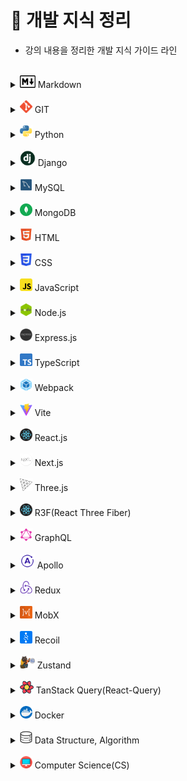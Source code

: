# 📝 개발 지식 정리

- 강의 내용을 정리한 개발 지식 가이드 라인

<br>

[//]: # "마크다운"

<details>
<summary><img src="assets/logo/markdown.png" width="25" height="20"/> Markdown</summary>
<div markdown="1">

- [Markdown](src/Markdown/Markdown.md)

</div>
</details>

<br>

[//]: # "GIT"

<details>
<summary><img src="assets/logo/git.png" width="20" height="20"/> GIT</summary>
<div markdown="1">

- [Git](src/Git/Git.md)
- [GitHub](src/Git/GitHub.md)
- [Branch](src/Git/Branch.md)
- [GitHub Flow](src/Git/GitHub_Flow.md)
- [GitHub action](src/Git/GitHub_action.md)

</div>
</details>

<br>

[//]: # "파이썬"

<details>
<summary><img src="assets/logo/python.png" width="20" height="20"/> Python</summary>
<div markdown="1">

- [기초](src/Python/Python_Basics.md)
- [리스트](src/Python/Python_List.md)
- [String Formatting](src/Python/Python_String_Formatting.md)
- [형 변환](src/Python/Python_Typecasting.md)
- [제어문](src/Python/Python_Control_Statement.md)
- [문자열](src/Python/Python_String.md)
- [함수](src/Python/Python_Function.md)
- [딕셔너리](src/Python/Python_Dictionary.md)
- [모듈, 패키지, 라이브러리](src/Python/Python_Module.md)
- [에러, 예외처리](src/Python/Python_Error.md)
- [스택, 큐](src/Python/Python_Stack_Queue.md)
- [파일 입출력](src/Python/Python_File.md)
- [튜플, 세트](src/Python/Python_Tuple_Set.md)
- [메서드](src/Python/Python_Method.md)
- [힙](src/Python/Python_Heap.md)
- [사용자 정의 함수](src/Python/Python_User_Function.md)
- [이차원 리스트](src/Python/Python_matrix.md)
- [클래스](src/Python/Python_Class.md)
- [데코레이터](src/Python/Python_Decorator.md)
- [응용 및 심화](src/Python/Python_Deepen.md)
- [가상환경](src/Python/Python_Virtual_environments.md)
- [API](src/Python/Python_API.md)

</div>
</details>

<br>

[//]: # "django"

<details>
<summary><img src="assets/logo/django.png" width="25" height="25"/> Django</summary>
<div markdown="1">

- [Django 소개](src/Django/Django_intro.md)
- [Setting (가상환경 생성~앱 생성)](src/Django/Django_Setting.md)
- [Django 디자인 패턴](src/Django/Django_Design_pattern.md)
- [Template](src/Django/Django_Template.md)
- [URLs](src/Django/Django_URLs.md)
- [Model](src/Django/Django_Model.md)
- [ORM](src/Django/Django_ORM.md)
- [View의 ORM](src/Django/Django_View_with_ORM.md)
- [Form](src/Django/Django_Form.md)
- [HTTP requests (GET/POST)](src/Django/Django_HTTP_requests_GET_POST.md)
- [Authentication](src/Django/Django_Authentication.md)
- [Static Files](src/Django/Django_Static_files.md)
- [N:1 관계 (Comment & Article)](src/Django/Django_Many_to_one_relationships_article_comment.md)
- [N:1 관계 (Comment & Article & User)](src/Django/Django_Many_to_one_relationships_article_comment_user.md)
- [M:N 관계 (Like 기능)](src/Django/Django_Many_to_many_relationships_like.md)
- [M:N 관계 (Follow 기능)](src/Django/Django_Many_to_many_relationships_follow.md)
- [Ajax를 이용한 비동기 요청](src/Django/Django_asynchronous_with_Ajax.md)
- [Fixtures](src/Django/Django_Fixtures.md)
- [Query 향상시키기](src/Django/Django_Improve_query.md)

</div>
</details>

<br>

[//]: # "mysql"

<details>
<summary><img src="assets/logo/mysql.png" width="20" height="20"/> MySQL</summary>
<div markdown="1">

- [데이터 베이스](src/MySQL/Database.md)
- [관계형 데이터 베이스](src/MySQL/Relational_Database.md)
- [MySQL Workbench](src/MySQL/MySQL_Workbench.md)
- [SQL 기초](src/MySQL/MySQL_Basics.md)
- [단일 테이블 쿼리](src/MySQL/MySQL_Single_Table_Queries.md)
- [테이블 관리하기](src/MySQL/MySQL_Managing_Tables.md)
- [테이블 조작하기](src/MySQL/MySQL_Modifying_Data.md)
- [다중 테이블 쿼리](src/MySQL/MySQL_Multi_Table_Queries.md)

<!-- -   [중첩 쿼리]()
-   [트랜잭션, 트리거]()
-   [정규화, 데이터 모델링]() -->

</div>
</details>

<br>

[//]: # "postgresql"

[//]: # "<details>"

[//]: # '<summary><img src="./logo/postgresql.png" width="20" height="20"/> PostgreSQL</summary>'

[//]: # '<div markdown="1">'

[//]: # "</div>"

[//]: # "</details>"

[//]: # "<br>"

[//]: # "mongodb"

<details>
<summary><img src="assets/logo/mongodb.png" width="20" height="20"/> MongoDB</summary>
<div markdown="1">

- [MongoDB 소개](src/MongoDB/MongoDB_Intro.md)
- [MongoDB 사용하기](src/MongoDB/MongoDB_Using.md)

</div>
</details>

<br>

[//]: # "html"

<details>
<summary><img src="assets/logo/html.png" width="20" height="20"/> HTML</summary>
<div markdown="1">

- [웹 소개](src/HTML/Web_intro.md)
- [HTML 소개](src/HTML/HTML_intro.md)
- [Tags]()

</div>
</details>

<br>

[//]: # "css"

<details>
<summary><img src="assets/logo/css.png" width="20" height="20"/> CSS</summary>
<div markdown="1">

- [CSS 소개](src/CSS/CSS_intro.md)
- [Box Model](src/CSS/CSS_Box_model.md)
- [포지션](src/CSS/CSS_Positioning.md)
- [Float](src/CSS/CSS_Floating.md)
- [Flexbox](src/CSS/CSS_Flexbox.md)
- [Semantic](src/CSS/CSS_Semantic.md)
- [Media Query]()
- [Pseudo Class & Elements]()

</div>
</details>

<br>

[//]: # "sass"

[//]: # "<details>"

[//]: # '<summary><img src="./logo/sass.png" width="20" height="20"/> Sass</summary>'

[//]: # '<div markdown="1">'

[//]: # "</div>"

[//]: # "</details>"

[//]: # "<br>"

[//]: # "javascript"

<details>
<summary><img src="assets/logo/javascript.png" width="20" height="20"/> JavaScript</summary>
<div markdown="1">

- [자바스크립트 역사](src/JavaScript/JS_History.md)
- [DOM](src/JavaScript/JS_DOM.md)
- [기초 문법](src/JavaScript/JS_Basic_syntax.md)
- [함수](src/JavaScript/JS_Function.md)
- [객체](src/JavaScript/JS_Object.md)
- [배열](src/JavaScript/JS_Array.md)
- [이벤트 조작하기](src/JavaScript/JS_Event.md)
- [동기 & 비동기](src/JavaScript/JS_Asynchronous.md)
- [Promise](src/JavaScript/JS_Promise.md)
- [async & await](src/JavaScript/JS_async,await.md)
- [API & fetch](src/JavaScript/JS_API,fetch.md)
- [try & catch](src/JavaScript/JS_try,catch.md)
- [Closure](src/JavaScript/JS_closure.md)

</div>
</details>

<br>

[//]: # (nodejs)

<details>
<summary><img src="assets/logo/nodejs.png" width="20" height="20"/> Node.js</summary>
<div markdown="1">

- [Node.js 소개](src/Nodejs/Nodejs_intro.md)
- [Blocking & Non-blocking](src/Nodejs/Nodejs_blocking_nonblocking.md)
- [프로세스 및 스레드](src/Nodejs/Nodejs_process_thread.md)
- [Event Emitter](src/Nodejs/Nodejs_Event_Emitter.md)
- [모듈](src/Nodejs/Nodejs_module.md)
- [index.js 파일](src/Nodejs/Nodejs_indexjs.md)
- [패키지](src/Nodejs/Nodejs_package.md)
- [Node.js로 웹 서버 생성하기](src/Nodejs/Nodejs_web_server.md)

</div>
</details>

<br>

[//]: # (expressjs)

<details>
<summary><img src="assets/logo/expressjs.png" width="20" height="20"/> Express.js</summary>
<div markdown="1">

- [Express.js 소개](src/Expressjs/Expressjs_intro.md)
- [Express.js 기본 구조 코드](src/Expressjs/Expressjs_basic_structure_code.md)
- [request - req.params()](src/Expressjs/Expressjs_request.md)
- [response - res.json() vs res.send() vs res.end()](src/Expressjs/Expressjs_response.md)
- [middleware](src/Expressjs/Expressjs_middleware.md)
- [POST 요청 - express.json()](src/Expressjs/Expressjs_express_json.md)
- [MVC 패턴](src/Expressjs/Expressjs_MVC.md)
- [Router](src/Expressjs/Expressjs_Router.md)
- [RESTful API](src/Expressjs/Expressjs_RESTful_API.md)
- [파일 전송하기 - res.sendFile()](src/Expressjs/Expressjs_sendFile.md)
- [정적 파일 제공 - express.static()](src/Expressjs/Expressjs_express_static.md)
- [Template Engine, Template Layout](src/Expressjs/Expressjs_Template_Engine_Layout.md)

</div>
</details>

<br>

[//]: # "typescript"

<details>
<summary><img src="assets/logo/typescript.png" width="20" height="20"/> TypeScript</summary>
<div markdown="1">

- [타입스크립트 소개](src/TypeScript/TS_intro.md)
- [개발환경 구축](src/TypeScript/TS_Setting.md)
- [기본 특징](src/TypeScript/TS_Basic_feature.md)
- [타입 시스템](src/TypeScript/TS_Type_system.md)
- [변수](src/TypeScript/TS_Variable.md)
- [타입 추론](src/TypeScript/TS_Type_assertion.md)
- [호출 시그니쳐](src/TypeScript/TS_call_signatures.md)
- [오버로딩](src/TypeScript/TS_overloading.md)
- [다형성 - Generics](src/TypeScript/TS_Polymorphism_Generics.md)
- [클래스](src/TypeScript/TS_classes.md)
- [Interfaces](src/TypeScript/TS_Interfaces.md)
- [TypeScript 프로젝트 시작하기](src/TypeScript/TS_start_project_with_typescript.md)
- [TypeScript 프로젝트 - Lib & Declaration Files](src/TypeScript/TS_Lib_Declaration_Files.md)
- [TypeScript 프로젝트 - JSDoc](src/TypeScript/TS_JSDoc.md)
- [효율적인 개발환경 구축](src/TypeScript/TS_efficient.md)

</div>
</details>

<br>

[//]: # (webpack)

<details>
<summary><img src="assets/logo/webpack.png" width="20" height="20"/> Webpack</summary>
<div markdown="1">

- [Webpack 소개](src/Webpack/Webpack_intro.md)
- [폴더 및 파일 구조](src/Webpack/Webpack_structure.md)
- [Import 기능](src/Webpack/Webpack_import.md)
- [Webpack 설정 - config 파일](src/Webpack/Webpack_config.md)
- [Loader](src/Webpack/Webpack_Loader.md)
- [Plugin](src/Webpack/Webpack_Plugin.md)
- [Caching](src/Webpack/Webpack_Caching.md)
- [development server](src/Webpack/Webpack_development_server.md)
- [gzip 압축](src/Webpack/Webpack_gzip.md)
- [Devtool](src/Webpack/Webpack_Devtool.md)
- [Babel Loader](src/Webpack/Webpack_Babel_Loader.md)
- [Resource Asset](src/Webpack/Webpack_Resource_asset.md)
- [bundle analyzer](src/Webpack/Webpack_bundle_analyzer.md)

</div>
</details>

<br/>

[//]: # (Vite)

<details>
<summary><img src="assets/logo/vite.png" width="20" height="20"/> Vite</summary>
<div markdown="1">

- [Vite 소개](src/Vite/Vite_intro.md)
- [Vite를 이용한 React 설치](src/Vite/Vite_install_react.md)
- [Vite, Create-React-App 비교](src/Vite/Vite_create_react_app.md)

</div>
</details>

<br/>

[//]: # "reactjs"

<details>
<summary><img src="assets/logo/react.png" width="20" height="20"/> React.js</summary>
<div markdown="1">

- [리액트 소개](src/Reactjs/React_intro.md)
- [리액트 앱 만들기](src/Reactjs/Create_React_App.md)
- [JSX](src/Reactjs/React_JSX.md)
- [State](src/Reactjs/React_State.md)
- [Props](src/Reactjs/React_Props.md)
- [Suspense]()

</div>
</details>

<br>

[//]: # "nextjs"

<details>
<summary><img src="assets/logo/nextjs.png" width="20" height="20"/> Next.js</summary>
<div markdown="1">

- [Next.js 소개 및 프로젝트 생성](src/Nextjs/Nextjs_intro.md)
- [Library vs Framework](src/Nextjs/Nextjs_Library_Framework.md)
- [Routing](src/Nextjs/Nextjs_Routing.md)
- [not-found, Link, useRouter, usePathname, Rendering](src/Nextjs/Nextjs_not-found_Link_useRouter_usePathname_Rendering.md)
- [Client/Server component 비교](src/Nextjs)
- [layout, metadata](src/Nextjs/Nextjs_layout_metadata.md)
- [Dynamic Routes](src/Nextjs/Nextjs_Dynamic_Routes.md)
- [Data Fetching](src/Nextjs/Nextjs_Data_Fetching.md)
- [Loading component](src/Nextjs/Nextjs_Loading_component.md)
- [Suspense](src/Nextjs/Nextjs_Suspense.md)
- [Error Handling](src/Nextjs/Nextjs_Error_Handling.md)
- [CSS modules](src/Nextjs/Nextjs_CSS_modules.md)
- [Deployment](src/Nextjs/Nextjs_Deployment.md)
- [Revalidation]()

</div>
</details>

<br>

[//]: # "vuejs"

[//]: # "<details>"

[//]: # '<summary><img src="./logo/vuejs.png" width="20" height="20"/> Vue.js</summary>'

[//]: # '<div markdown="1">'

[//]: # "</div>"

[//]: # "</details>"

[//]: # "<br>"

[//]: # "angularjs"

[//]: # "<details>"

[//]: # '<summary><img src="./logo/angularjs.png" width="20" height="20"/> Angular.js</summary>'

[//]: # '<div markdown="1">'

[//]: # "</div>"

[//]: # "</details>"

[//]: # "<br>"

[//]: # "sveltejs"

[//]: # "<details>"

[//]: # '<summary><img src="./logo/sveltejs.png" width="20" height="20"> Svelte.js</summary>'

[//]: # '<div markdown="1">'

[//]: # "</div>"

[//]: # "</details>"

[//]: # "<br>"

[//]: # "threejs"

<details>
<summary><img src="assets/logo/threejs.png" width="20" height="20"/> Three.js</summary>
<div markdown="1">

- []()

</div>
</details>

<br>

[//]: # "r3f"

<details>
<summary><img src="assets/logo/react.png" width="20" height="20"/> R3F(React Three Fiber)</summary>
<div markdown="1">

- []()

</div>
</details>

<br>

[//]: # "Bun"

[//]: # "<details>"

[//]: # '<summary><img src="./logo/bun.png" width="20" height="20"> Bun</summary>'

[//]: # '<div markdown="1">'

[//]: # "</div>"

[//]: # "</details>"

[//]: # "<br>"

[//]: # "GraphQL"

<details>
<summary><img src="assets/logo/graphql.png" width="20" height="20"> GraphQL</summary>
<div markdown="1">

- [GraphQL 소개](src/GraphQL/GraphQL_intro.md)
- [Express GraphQL Server 생성](src/GraphQL/GraphQL_Express.md)
- [GraphiQL](src/GraphQL/GraphQL_GraphiQL.md)
- [Schema](src/GraphQL/GraphQL_schema.md)
- [모듈화 - graphql-tools](src/GraphQL/GraphQL_graphql_tools.md)
- [Resolver](src/GraphQL/GraphQL_Resolver.md)
- [필터링](src/GraphQL/GraphQL_filtering.md)
- [Mutation - CRUD](src/GraphQL/GraphQL_Mutation.md)

</div>
</details>

<br>

[//]: # (Apollo)

<details>
<summary><img src="assets/logo/apollo.png" width="24" height="24"> Apollo</summary>
<div markdown="1">

- [Apollo 소개](src/Apollo/Apollo_intro.md)
- [Apollo Server](src/Apollo/Apollo_server.md)
- [Apollo Client 구조](src/Apollo/Apollo_client.md)
- [Tailwind CSS 설정](src/Apollo/Apollo_Tailwind.md)
- [Apollo Client Cache](src/Apollo/Apollo_client_cache.md)
- [Fetch Policy](src/Apollo/Apollo_fetch_policy.md)
- [Apollo Client 소스코드](src/Apollo/Apollo_client_source_code.md)
- [데이터 조회 - useQuery](src/Apollo/Apollo_useQuery.md)
- [컴포넌트 생성](src/Apollo/Apollo_component.md)
- [데이터 생성, 삭제, 수정 - useMutation](src/Apollo/Apollo_useMutation.md)
- [리스트 정렬](src/Apollo/Apollo_sorting_list.md)

</div>
</details>

<br/>

[//]: # (Redux)

<details>
<summary><img src="assets/logo/redux.png" width="20" height="20"> Redux</summary>
<div markdown="1">

- [Redux 소개](src/Redux/Redux_intro.md)
- [Redux 카운터 앱 - without middleware](src/Redux/Redux_counter_without_middleware.md)
- [combineReducers](src/Redux/Redux_combineReducers.md)
- [Provider](src/Redux/Redux_provider.md)

</div>
</details>

<br/>

[//]: # (MobX)

<details>
<summary><img src="assets/logo/mobx.png" width="20" height="20"> MobX</summary>
<div markdown="1">

- []()

</div>
</details>

<br/>

[//]: # (Recoil)

<details>
<summary><img src="assets/logo/recoil.png" width="20" height="20"> Recoil</summary>
<div markdown="1">

- []()

</div>
</details>

<br/>

[//]: # (Zustand)

<details>
<summary><img src="assets/logo/zustand.png" width="24" height="20"> Zustand</summary>
<div markdown="1">

- []()

</div>
</details>

<br/>

[//]: # (TanStack Query&#40;React Query&#41;)

<details>
<summary><img src="assets/logo/react_query.png" width="22" height="20"> TanStack Query(React-Query)</summary>
<div markdown="1">

- []()

</div>
</details>

<br>

[//]: # "docker"

<details>
<summary><img src="assets/logo/docker.png" width="20" height="20"/> Docker</summary>
<div markdown="1">

- [Docker 소개](src/Docker/Docker_intro.md)
- [Docker 설치](src/Docker/Docker_install.md)
- [Docker 사용 흐름](src/Docker/Docker_simple_flow.md)
- [이미지로 컨테이너 생성](src/Docker/Docker_Creating_container.md)
- [도커 이미지 생성하는 순서](src/Docker/Docker_Process_creating_image.md)
- [도커 파일 만들기](src/Docker/Docker_Dockfile.md)
- [도커 파일로 도커 이미지 만들기](src/Docker/Docker_image.md)
- [리액트를 위한 도커 파일 작성](src/Docker/Docker_Dockerfile_for_react.md)

</div>
</details>

<br/>

[//]: # "kubernetes"

[//]: # "<details>"

[//]: # '<summary><img src="./logo/kubernetes.png" width="20" height="20"/> Kubernetes</summary>'

[//]: # '<div markdown="1">'

[//]: # "</div>"

[//]: # "</details>"

[//]: # "<br>"

[//]: # "data structure, algorithm"

<details>
<summary><img src="assets/logo/algorithm.png" width="20" height="20"/> Data Structure, Algorithm</summary>
<div markdown="1">

- [데이터 입출력]()
- [시간복잡도, 빅오 표기법](src/Algorithm/Algorithm_Time_Complexity.md)
- [스택(Stack), 큐(Queue)](src/Algorithm/Algorithm_stack_queue.md)
- [우선순위 큐(Priority Queue),힙(Heap): 우선순위에 따라 데이터 꺼내는 자료구조](src/Algorithm/Algorithm_priority_queue_heap.md)
- [트리 자료구조(Tree): 활용도 높은 자료구조](src/Algorithm/Algorithm_tree.md)
- [바이너리 인덱스 트리(Binary Index Tree): 특수한 목적의 자료구조](src/Algorithm/Algorithm_binary_indexed_tree.md)

<!-- -   [선택 정렬, 삽입 정렬: 간단하고 기본적인 정렬 알고리즘]()
-   [퀵 정렬, 계수 정렬: 더 빠른 정렬 알고리즘]()
-   [완전탐색(Exhaustive Search)]()
-   [그래프(Graph)]()
-   [깊이우선탐색(DFS), 너비우선탐색(BFS)]()
-   [다익스트라 알고리즘: 하나의 출발지에서 다른 모든 출발지까지 최단 경로 계산]()
-   [플로이드 워셜 알고리즘: 모든 출발지에서 다른 모든 출발지까지 최단 경로 계산]()
-   [벨만 포드 알고리즘: 비용이 음수인 간선이 있을 때 최단 경로를 구하는 법]()
-   [유니온 파인드 자료구조: 서로소 집합을 판단하는 법]()
-   [크루칼 알고리즘: 최소 신장 트리를 찾는 알고리즘]()
-   [최소 공통 조상: 트리에서의 최소 공통 조상을 찾는 알고리즘]()
-   [위상 정렬: 방향성을 거스르지 않도록 전체 노드 나열하기]()
-   [재귀 함수]()
-   [유용한 표준 라이브러리]()
-   [소수 여부를 빠르게 처리하는 알고리즘 모음]()
-   [이진 탐색: 정렬된 데이터에서 빠르게 데이터 찾기]()
-   [동적 계획법: 메모리를 더 소모하여 속도 향상시키는 방법]()
-   [그리디(Greedy): 현재 상황에서 가장 좋아보이는 것만 고르기]()
-   [단순구현(Implementation)]()
-   [투 포인터와 구간 합]() -->

</div>
</details>

<br>

[//]: # "computer science"

<details>
<summary><img src="assets/logo/computer_science.png" width="20" height="20"/> Computer Science(CS)</summary>
<div markdown="1">

- [CS_CLI](src/Computer_Science/CS_CLI.md)
- [CS_Server](src/Computer_Science/CS_Server.md)
- [CS\_디자인 패턴과 프로그래밍 패러다임](src/Computer_Science/CS_Design_pattern_Programming_paradigm.md)
- [CS_Cookie & Session](src/Computer_Science/CS_Cookie,Session.md)
- [OS\_운영체제 개요](src/Computer_Science/OS_운영체제_개요.md)
- [REST API](src/Computer_Science/REST_API.md)
- [HTTP requests (PUT/PATCH)](src/Computer_Science/PUT&PATCH.md)

</div>
</details>

